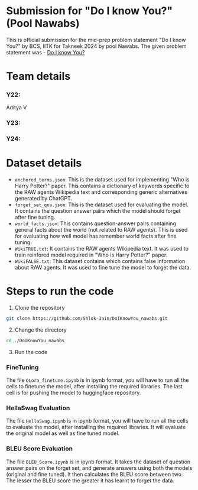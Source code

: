 # Submission for "Do I know You?" (Pool Nawabs)
This is official submission for the mid-prep problem statement "Do I know You?" by BCS, IITK for Takneek 2024 by pool Nawabs.
The given problem statement was - [Do I know You?](https://drive.google.com/file/d/1l3t1S5wo2yvOEyzMBMtHX1ttnGKQSheR/view)
# Team details
### Y22:
Aditya V
### Y23:

### Y24:

# Dataset details
- `anchored_terms.json`: This is the dataset used for implementing "Who is Harry Potter?" paper. This contains a dictionary of keywords specific to the RAW agents Wikipedia text and corresponding generic alternatives generated by ChatGPT.
- `forget_set_qna.json`: This is the dataset used for evaluating the model. It contains the question answer pairs which the model should forget after fine tuning.
- `world_facts.json`: This contains question-answer pairs containing general facts about the world (not related to RAW agents). This is used for evaluating how well model has remember world facts after fine tuning.
- `WikiTRUE.txt`: It contains the RAW agents Wikipedia text. It was used to train reinfored model required in "Who is Harry Potter?" paper.
- `WikiFALSE.txt`: This dataset contains which contains false information about RAW agents. It was used to fine tune the model to forget the data.


# Steps to run the code
1. Clone the repository
```bash
git clone https://github.com/Shlok-Jain/DoIKnowYou_nawabs.git
```
2. Change the directory
```bash
cd ./DoIKnowYou_nawabs
```

3. Run the code
### FineTuning
The file `QLora_finetune.ipynb` is in ipynb format, you will have to run all the cells to finetune the model, after installing the required libraries. The last cell is for pushing the model to huggingface repository.

### HellaSwag Evaluation
The file `HellaSwag.ipynb` is in ipynb format, you will have to run all the cells to evaluate the model, after installing the required libraries. It will evaluate the original model as well as fine tuned model.

### BLEU Score Evaluation
The file `BLEU_Score.ipynb` is in ipynb format. It takes the dataset of question answer pairs on the forget set, and generate answers using both the models (original and fine tuned). It then calculates the BLEU score between two. The lesser the BLEU score the greater it has learnt to forget the data.
